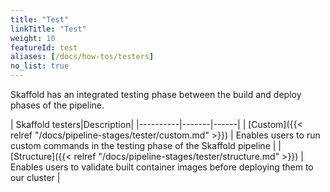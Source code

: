 ```yaml
---
title: "Test"
linkTitle: "Test"
weight: 10
featureId: test
aliases: [/docs/how-tos/testers]
no_list: true
---
```


Skaffold has an integrated testing phase between the build and deploy phases of the pipeline.

| Skaffold testers|Description| 
|----------|-------|------|
| [Custom]({{< relref "/docs/pipeline-stages/tester/custom.md" >}}) | Enables users to run custom commands in the testing phase of the Skaffold pipeline | 
| [Structure]({{< relref "/docs/pipeline-stages/tester/structure.md" >}}) | Enables users to validate built container images before deploying them to our cluster | 